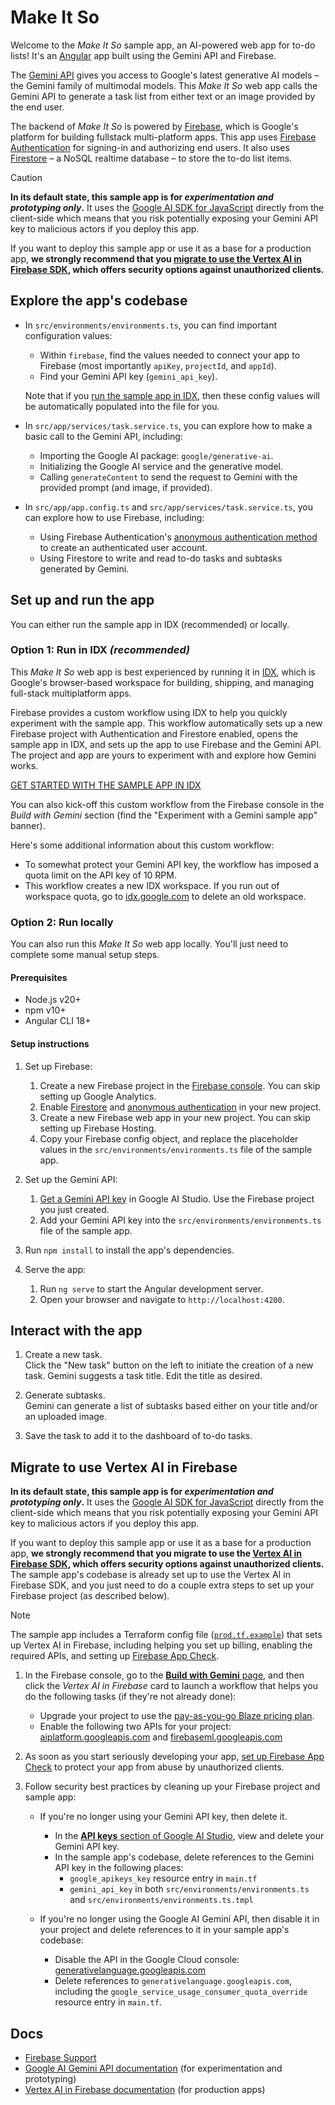 # Make It So

Welcome to the _Make It So_ sample app, an AI-powered web app for to-do lists!
It's an [Angular](https://angular.io/) app built using the Gemini API and Firebase.

The [Gemini API](https://ai.google.dev/gemini-api) gives you access to Google's latest
generative AI models – the Gemini family of multimodal models. This _Make It So_ web app
calls the Gemini API to generate a task list from either text or an image provided by
the end user.

The backend of _Make It So_ is powered by [Firebase](https://firebase.google.com/),
which is Google's platform for building fullstack multi-platform apps. This app uses
[Firebase Authentication](https://firebase.google.com/products/auth) for signing-in
and authorizing end users. It also uses
[Firestore](https://firebase.google.com/products/firestore) – a NoSQL realtime database –
to store the to-do list items.

> [!CAUTION]
> **In its default state, this sample app is for _experimentation and prototyping only_.**
> It uses the [Google AI SDK for JavaScript](https://ai.google.dev/gemini-api/docs/quickstart?lang=web)
> directly from the client-side which means that you risk potentially exposing your
> Gemini API key to malicious actors if you deploy this app.
> 
> If you want to deploy this sample app or use it as a base for a production app,
> **we strongly recommend that you
> [migrate to use the Vertex AI in Firebase SDK](https://github.com/FirebaseExtended/make-it-so-angular/main/README.md#migrate-to-use-vertex-ai-in-firebase),
> which offers security options against unauthorized clients.**

## Explore the app's codebase

* In `src/environments/environments.ts`, you can find important configuration values:

  * Within `firebase`, find the values needed to connect your app to Firebase
    (most importantly `apiKey`, `projectId`, and `appId`).
  * Find your Gemini API key (`gemini_api_key`).

  Note that if you
  [run the sample app in IDX](https://github.com/FirebaseExtended/make-it-so-angular/main/README.md#set-up-and-run-the-app),
  then these config values will be automatically populated into the file for you.

* In `src/app/services/task.service.ts`, you can explore how to make a basic call to
  the Gemini API, including:

  * Importing the Google AI package: `google/generative-ai`.
  * Initializing the Google AI service and the generative model.
  * Calling `generateContent` to send the request to Gemini with the provided prompt
    (and image, if provided).

* In `src/app/app.config.ts` and `src/app/services/task.service.ts`, you can explore
  how to use Firebase, including:

  * Using Firebase Authentication's
    [anonymous authentication method](https://firebase.google.com/docs/auth/web/anonymous-auth)
    to create an authenticated user account.
  * Using Firestore to write and read to-do tasks and subtasks generated by Gemini.

## Set up and run the app

You can either run the sample app in IDX (recommended) or locally.

### Option 1: Run in IDX _(recommended)_

This _Make It So_ web app is best experienced by running it in [IDX](https://idx.dev/),
which is Google's browser-based workspace for building, shipping, and managing
full-stack multiplatform apps.

Firebase provides a custom workflow using IDX to help you quickly experiment with the sample app.
This workflow automatically sets up a new Firebase project with Authentication and Firestore
enabled, opens the sample app in IDX, and sets up the app to use Firebase and the Gemini API.
The project and app are yours to experiment with and explore how Gemini works.

[GET STARTED WITH THE SAMPLE APP IN IDX](https://console.firebase.google.com/?idxSampleProjectTemplateId=gemini&dlAction=IdxSampleProject)

You can also kick-off this custom workflow from the Firebase console in the
_Build with Gemini_ section (find the "Experiment with a Gemini sample app" banner).

Here's some additional information about this custom workflow:
* To somewhat protect your Gemini API key, the workflow has imposed a quota limit on the
  API key of 10 RPM.
* This workflow creates a new IDX workspace. If you run out of workspace quota, go to
  [idx.google.com](idx.google.com) to delete an old workspace.

### Option 2: Run locally

You can also run this _Make It So_ web app locally. You'll just need to complete some
manual setup steps.

#### Prerequisites

* Node.js v20+
* npm v10+
* Angular CLI 18+

#### Setup instructions

1.  Set up Firebase:
    1.  Create a new Firebase project in the
        [Firebase console](https://console.firebase.google.com/).
        You can skip setting up Google Analytics.
    1.  Enable [Firestore](https://console.firebase.google.com/u/0/project/_/firestore)
        and [anonymous authentication](https://console.firebase.google.com/u/0/project/_/authentication)
        in your new project.
    1.  Create a new Firebase web app in your new project.
        You can skip setting up Firebase Hosting.
    1.  Copy your Firebase config object, and replace the placeholder values in the
        `src/environments/environments.ts` file of the sample app.

1.  Set up the Gemini API:
    1.  [Get a Gemini API key](https://aistudio.google.com/app/apikey) in Google AI Studio.
        Use the Firebase project you just created.
    1.  Add your Gemini API key into the `src/environments/environments.ts` file of the sample app.

1.  Run `npm install` to install the app's dependencies.

1.  Serve the app:
    1.  Run `ng serve` to start the Angular development server.
    1.  Open your browser and navigate to `http://localhost:4200`.

## Interact with the app

1.  Create a new task.\
    Click the "New task" button on the left to initiate the creation of a new task.
    Gemini suggests a task title. Edit the title as desired.

1.  Generate subtasks.\
    Gemini can generate a list of subtasks based either on your title and/or an uploaded image.

1.  Save the task to add it to the dashboard of to-do tasks.

## Migrate to use Vertex AI in Firebase

**In its default state, this sample app is for _experimentation and prototyping only_.**
It uses the [Google AI SDK for JavaScript](https://ai.google.dev/gemini-api/docs/quickstart?lang=web)
directly from the client-side which means that you risk potentially exposing your Gemini API key
to malicious actors if you deploy this app.

If you want to deploy this sample app or use it as a base for a production app,
**we strongly recommend that you migrate to use the
[Vertex AI in Firebase SDK](https://firebase.google.com/docs/vertex-ai), which offers
security options against unauthorized clients.** The sample app's codebase is already set up
to use the Vertex AI in Firebase SDK, and you just need to do a couple extra steps to set up
your Firebase project (as described below).

> [!NOTE]
> The sample app includes a Terraform config file ([`prod.tf.example`](prod.tf.example))
> that sets up Vertex AI in Firebase, including helping you set up billing,
> enabling the required APIs,
> and setting up [Firebase App Check](https://firebase.google.com/products/app-check).

1.  In the Firebase console, go to the
    [**Build with Gemini** page](https://console.firebase.google.com/project/_/genai),
    and then click the _Vertex AI in Firebase_ card to launch a workflow that helps you
    do the following tasks (if they're not already done):

    * Upgrade your project to use the
      [pay-as-you-go Blaze pricing plan](https://console.firebase.google.com/project/_/overview?purchaseBillingPlan=metered).
    * Enable the following two APIs for your project:\
      [aiplatform.googleapis.com](https://console.cloud.google.com/apis/library/aiplatform.googleapis.com?project=_)
      and
      [firebaseml.googleapis.com](https://console.cloud.google.com/apis/library/firebaseml.googleapis.com?project=_)

1.  As soon as you start seriously developing your app,
    [set up Firebase App Check](https://firebase.google.com/docs/vertex-ai/app-check)
    to protect your app from abuse by unauthorized clients.

1.  Follow security best practices by cleaning up your Firebase project and sample app:

    * If you're no longer using your Gemini API key, then delete it.
      * In the [**API keys** section of Google AI Studio](https://aistudio.google.com/app/apikey),
        view and delete your Gemini API key.
      * In the sample app's codebase, delete references to the Gemini API key in the following places:
        * `google_apikeys_key` resource entry in `main.tf`
        * `gemini_api_key` in both `src/environments/environments.ts` and `src/environments/environments.ts.tmpl`

    * If you're no longer using the Google AI Gemini API, then disable it in your project
      and delete references to it in your sample app's codebase:
      * Disable the API in the Google Cloud console:
        [generativelanguage.googleapis.com](https://console.cloud.google.com/apis/library/generativelanguage.googleapis.com?project=_)
      * Delete references to `generativelanguage.googleapis.com`, including the
        `google_service_usage_consumer_quota_override` resource entry in `main.tf`.

## Docs

* [Firebase Support](https://firebase.google.com/support)
* [Google AI Gemini API documentation](https://ai.google.dev/gemini-api/docs/quickstart?lang=web)
  (for experimentation and prototyping)
* [Vertex AI in Firebase documentation](https://firebase.google.com/docs/vertex-ai) (for production apps)
